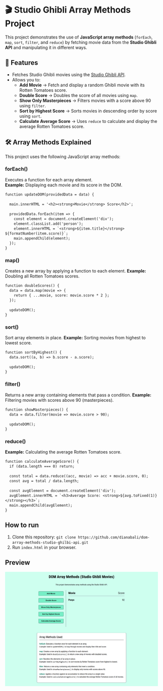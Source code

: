 # 🎬 Studio Ghibli Array Methods Project

This project demonstrates the use of **JavaScript array methods** (`forEach`, `map`, `sort`, `filter`, and `reduce`) by fetching movie data from the **Studio Ghibli API** and manipulating it in different ways.


## 🚀 Features
- Fetches Studio Ghibli movies using the [Studio Ghibli API](https://ghibliapi.vercel.app/).
- Allows you to:
  - **Add Movie** → Fetch and display a random Ghibli movie with its Rotten Tomatoes score.  
  - **Double Score** → Doubles the score of all movies using `map`.  
  - **Show Only Masterpieces** → Filters movies with a score above 90 using `filter`.  
  - **Sort by Highest Score** → Sorts movies in descending order by score using `sort`.  
  - **Calculate Average Score** → Uses `reduce` to calculate and display the average Rotten Tomatoes score.  


## 🛠️ Array Methods Explained
This project uses the following JavaScript array methods:

### forEach()
Executes a function for each array element.  
**Example:** Displaying each movie and its score in the DOM. 
```
function updateDOM(providedData = data) {

  main.innerHTML = '<h2><strong>Movie</strong> Score</h2>';

  providedData.forEach(item => {
    const element = document.createElement('div');
    element.classList.add('person');
    element.innerHTML = `<strong>${item.title}</strong> ${formatNumber(item.score)}`;
    main.appendChild(element);
  });
}
```

### map()
Creates a new array by applying a function to each element.
**Example:** Doubling all Rotten Tomatoes scores.
```
function doubleScores() {
  data = data.map(movie => {
    return { ...movie, score: movie.score * 2 };
  });

  updateDOM();
}
```

### sort()
Sort array elements in place.
**Example:** Sorting movies from highest to lowest score.
```
function sortByHighest() {
  data.sort((a, b) => b.score - a.score);

  updateDOM();
}
```

### filter()
Returns a new array containing elements that pass a condition.
**Example:** Filtering movies with scores above 90 (masterpieces).
```
function showMasterpieces() {
  data = data.filter(movie => movie.score > 90);

  updateDOM();
}
```

### reduce()
**Example:** Calculating the average Rotten Tomatoes score.
```
function calculateAverageScore() {
  if (data.length === 0) return;

  const total = data.reduce((acc, movie) => acc + movie.score, 0);
  const avg = total / data.length;

  const avgElement = document.createElement('div');
  avgElement.innerHTML = `<h3>Average Score: <strong>${avg.toFixed(1)}</strong></h3>`;
  main.appendChild(avgElement);
}
```

## How to run
1. Clone this repository: ```git clone https://github.com/dianabali/dom-array-methods-studio-ghilbi-api.git```
2. Run ```index.html``` in your browser.

## Preview
![Studio Ghilbi Movies App](preview.png)

